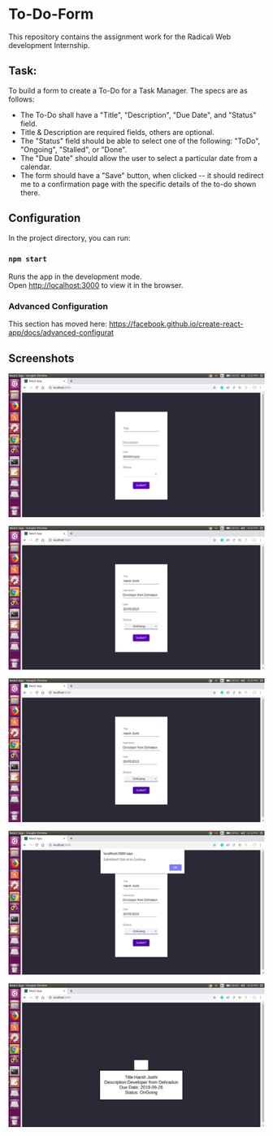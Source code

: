 # To-Do-Form
This repository contains the assignment work for the Radicali Web development Internship. 

## Task:
To build a form to create a To-Do for a Task Manager. The specs are as follows:
* The To-Do shall have a "Title", "Description", "Due Date", and "Status" field.
* Title & Description are required fields, others are optional.
* The "Status" field should be able to select one of the following: "ToDo", "Ongoing", "Stalled", or "Done".
* The "Due Date" should allow the user to select a particular date from a calendar.
* The form should have a "Save" button, when clicked -- it should redirect me to a confirmation page with the specific details of the to-do shown there.


## Configuration

In the project directory, you can run:

### `npm start`

Runs the app in the development mode.<br>
Open [http://localhost:3000](http://localhost:3000) to view it in the browser.

### Advanced Configuration

This section has moved here: https://facebook.github.io/create-react-app/docs/advanced-configurat

## Screenshots
![Screen 1](https://github.com/josharsh/To-Do-Form/blob/master/Resources/screen1.png)

![Screen 2](https://github.com/josharsh/To-Do-Form/blob/master/Resources/Screen2.png)

![Screen 3](https://github.com/josharsh/To-Do-Form/blob/master/Resources/Screen3.png)

![Screen 4](https://github.com/josharsh/To-Do-Form/blob/master/Resources/screen4.png)

![Screen 5](https://github.com/josharsh/To-Do-Form/blob/master/Resources/screen5.png)
